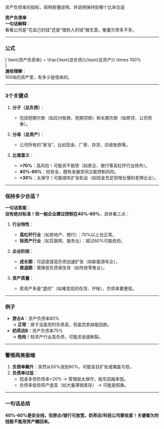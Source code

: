 
资产负债率的指标，简明易懂说明。并说明保持到哪个比率合适

**资产负债率**  
**一句话解释**：  
看看公司是“花自己的钱”还是“借别人的钱”做生意，衡量欠债多不多。  

---

### **公式**  
\[
\text{资产负债率} = \frac{\text{总负债}}{\text{总资产}} \times 100\%  
\]  
**通俗理解**：  
100块的资产里，有多少是借来的。  

---

### **3个关键点**  
1. **分子（总负债）**：  
   - 包括短期欠款（如应付账款、短期贷款）和长期欠款（如房贷、公司债券）。  

2. **分母（总资产）**：  
   - 公司所有的“家当”，比如现金、厂房、存货、应收账款等。  

3. **比值意义**：  
   - **>70%**：高风险！可能资不抵债（如房企、银行等高杠杆行业除外）。  
   - **40%-60%**：较安全，既有发展空间又能控制风险。  
   - **<30%**：太保守！可能错失扩张机会（如现金充足但增长慢的老牌企业）。  

---

### **保持多少合适？**  
**一句话答案**：  
**没有绝对标准！但一般企业建议控制在40%-60%**，具体看三点：  

1. **行业特性**：  
   - **高杠杆行业**（如房地产、银行）：70%以上也正常。  
   - **轻资产行业**（如互联网、服务业）：超过60%可能危险。  

2. **企业阶段**：  
   - **成长期**：可适度提高负债加速扩张（如新能源车企）。  
   - **衰退期**：需降低负债保生存（如传统零售业）。  

3. **资产质量**：  
   - 若资产多是“虚的”（如难变现的存货、坏账），负债率要更低。  

---

### **例子**  
- **房企A**：资产负债率80%  
  → **正常**：房子没盖完时负债高，但盖完卖掉能回款。  
- **奶茶店B**：资产负债率75%  
  → **危险**！轻资产行业高负债，可能资金链断裂。  

---

### **警惕两类极端**  
1. **负债率飙升**：突然从50%涨到80%，可能盲目扩张或掩盖亏损。  
2. **负债率过低**：  
   - 现金多但负债率<20% → 管理层太保守，股东回报率低。  
   - 负债率低但资产虚高（如大量滞销库存） → 可能是假象。  

---

### **一句话总结**  
**40%-60%是安全线，但房企/银行可放宽，奶茶店/科技公司要收紧！关键看欠的钱能不能用资产赚回来。**